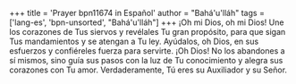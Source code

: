 +++
title = 'Prayer bpn11674 in Español'
author = "Bahá'u'lláh"
tags = ['lang-es', 'bpn-unsorted', "Bahá'u'lláh"]
+++
¡Oh mi Dios, oh mi Dios! Une los corazones de Tus siervos y revélales Tu gran propósito, para que sigan Tus mandamientos y se atengan a Tu ley. Ayúdalos, oh Dios, en sus esfuerzos y confiéreles fuerza para servirte. ¡Oh Dios! No los abandones a sí mismos, sino guía sus pasos con la luz de Tu conocimiento y alegra sus corazones con Tu amor. Verdaderamente, Tú eres su Auxiliador y su Señor.
